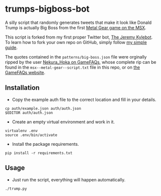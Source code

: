 trumps-bigboss-bot
==================

A silly script that randomly generates tweets that make it look like
Donald Trump is actually Big Boss from the first [Metal Gear game on the
MSX](https://en.wikipedia.org/wiki/Metal_Gear_(video_game)).

This script is forked from my first proper Twitter bot, [The Jeremy
Kylebot](https://github.com/MikeCoats/kyle-bot). To learn how to fork
your own repo on GitHub, simply follow [my simple
guide](https://mikecoats.com/fork-your-own-repo/).

The quotes contained in the `patterns/big-boss.json` file were orginally
ripped by the user [Nekura_Hoka on
GameFAQs](https://www.gamefaqs.com/community/NekuraHoka), whose complete
rip can be found in the `msx--metal-gear--script.txt` file in
this repo, or on [the GameFAQs
website](https://www.gamefaqs.com/msx/578853-metal-gear/faqs/30618).

Installation
------------

* Copy the example auth file to the correct location and fill in your details.
```
cp auth/example.json auth/auth.json
$EDITOR auth/auth.json
```
* Create an empty virtual environment and work in it.
```
virtualenv .env
source .env/bin/activate
```
* Install the package requirements.
```
pip install -r requirements.txt
```

Usage
-----

* Just run the script, everything will happen automatically.
```
./trump.py
```